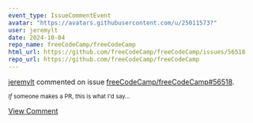 ```yaml
---
event_type: IssueCommentEvent
avatar: "https://avatars.githubusercontent.com/u/25011573?"
user: jeremylt
date: 2024-10-04
repo_name: freeCodeCamp/freeCodeCamp
html_url: https://github.com/freeCodeCamp/freeCodeCamp/issues/56518
repo_url: https://github.com/freeCodeCamp/freeCodeCamp
---
```


<a href='https://github.com/jeremylt' target='_blank'>jeremylt</a> commented on issue <a href='https://github.com/freeCodeCamp/freeCodeCamp/issues/56518' target='_blank'>freeCodeCamp/freeCodeCamp#56518</a>.

<small>*If* someone makes a PR, this is what I'd say...</small>

<a href='https://github.com/freeCodeCamp/freeCodeCamp/issues/56518' target='_blank'>View Comment</a>